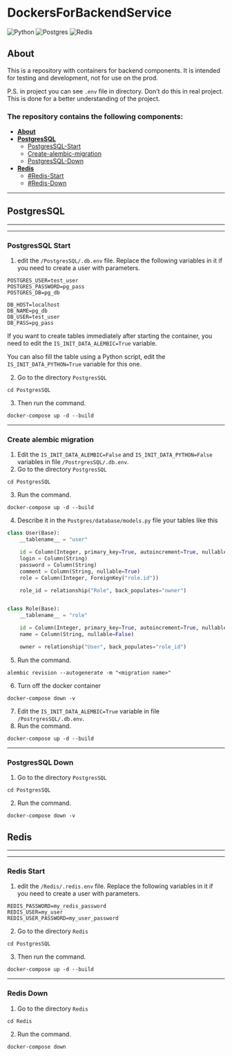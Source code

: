 # DockersForBackendService

![Python](https://img.shields.io/badge/python-3670A0?style=for-the-badge&logo=python&logoColor=ffdd54)
![Postgres](https://img.shields.io/badge/postgres-%23316192.svg?style=for-the-badge&logo=postgresql&logoColor=white)
![Redis](https://img.shields.io/badge/redis-%23DD0031.svg?style=for-the-badge&logo=redis&logoColor=white)

## About
This is a repository with containers for backend components. 
It is intended for testing and development, not for use on the prod.

P.S. in project you can see `.env` file in directory. Don't do this in real project. 
This is done for a better understanding of the project.

### The repository contains the following components:
* **[About](#About)**
* **[PostgresSQL](#PostgresSQL)**
    * [PostgresSQL-Start](#PostgresSQL-Start)
    * [Create-alembic-migration](#Create-alembic-migration)
    * [PostgresSQL-Down](#PostgresSQL-Down)
* **[Redis](#Redis)**
    * [#Redis-Start](#Redis-Start)
    * [#Redis-Down](#Redis-Down)

---


## PostgresSQL
---
---

### PostgresSQL Start

1. edit the `/PostgresSQL/.db.env` file. 
Replace the following variables in it if you need to create a user with parameters.
```.dotenv
POSTGRES_USER=test_user
POSTGRES_PASSWORD=pg_pass
POSTGRES_DB=pg_db

DB_HOST=localhost
DB_NAME=pg_db
DB_USER=test_user
DB_PASS=pg_pass
```

If you want to create tables immediately after 
starting the container, you need to edit the 
`IS_INIT_DATA_ALEMBIC=True` variable.

You can also fill the table using a Python script, 
edit the `IS_INIT_DATA_PYTHON=True` variable for this one.

2. Go to the directory `PostgresSQL`
```shell
cd PostgresSQL
```
3. Then run the command.
```shell
docker-compose up -d --build
```
---

### Create alembic migration

1. Edit the `IS_INIT_DATA_ALEMBIC=False` and `IS_INIT_DATA_PYTHON=False` variables in 
file `/PostrgresSQL/.db.env`.
2. Go to the directory `PostgresSQL`
```shell
cd PostgresSQL
```
3. Run the command.
```shell
docker-compose up -d --build
```
4. Describe it in the `Postgres/database/models.py` file your tables like this

```python
class User(Base):
    __tablename__ = "user"

    id = Column(Integer, primary_key=True, autoincrement=True, nullable=True)
    login = Column(String)
    password = Column(String)
    comment = Column(String, nullable=True)
    role = Column(Integer, ForeignKey("role.id"))

    role_id = relationship("Role", back_populates="owner")


class Role(Base):
    __tablename__ = "role"

    id = Column(Integer, primary_key=True, autoincrement=True, nullable=False)
    name = Column(String, nullable=False)

    owner = relationship("User", back_populates="role_id")
```
5. Run the command.
```shell
alembic revision --autogenerate -m "<migration name>"
```
6. Turn off the docker container
```shell
docker-compose down -v
```
7. Edit the `IS_INIT_DATA_ALEMBIC=True` variable in file `/PostrgresSQL/.db.env`.
8. Run the command.
```shell
docker-compose up -d --build
```
---

### PostgresSQL Down
1. Go to the directory `PostgresSQL`
```shell
cd PostgresSQL
```
2. Run the command.
```shell
docker-compose down -v
```


## Redis
---
---

### Redis Start

1. edit the `/Redis/.redis.env` file. 
Replace the following variables in it if you need to create a user with parameters.
```.dotenv
REDIS_PASSWORD=my_redis_password
REDIS_USER=my_user
REDIS_USER_PASSWORD=my_user_password
```

2. Go to the directory `Redis`
```shell
cd PostgresSQL
```
3. Then run the command.
```shell
docker-compose up -d --build
```

---
### Redis Down

1. Go to the directory `Redis`
```shell
cd Redis
```
2. Run the command.
```shell
docker-compose down
```
